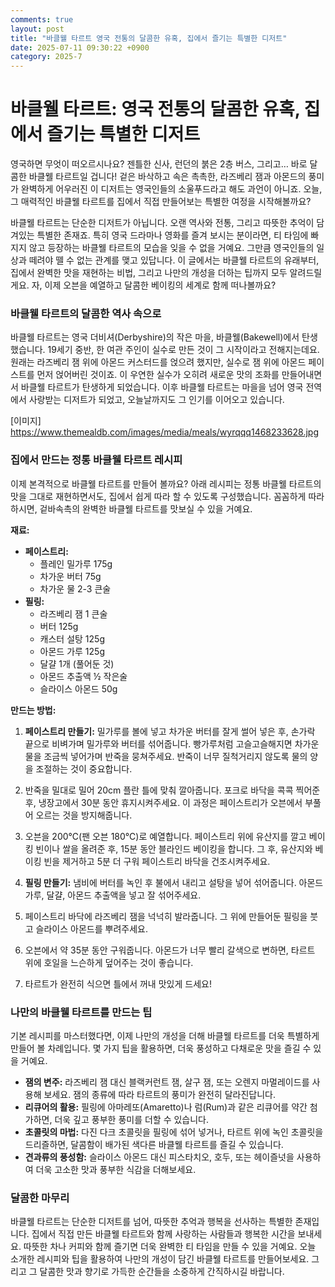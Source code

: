 ```yaml
---
comments: true
layout: post
title: "바클웰 타르트 영국 전통의 달콤한 유혹, 집에서 즐기는 특별한 디저트"
date: 2025-07-11 09:30:22 +0900
category: 2025-7
---
```


# 바클웰 타르트: 영국 전통의 달콤한 유혹, 집에서 즐기는 특별한 디저트

영국하면 무엇이 떠오르시나요? 젠틀한 신사, 런던의 붉은 2층 버스, 그리고… 바로 달콤한 바클웰 타르트일 겁니다! 겉은 바삭하고 속은 촉촉한, 라즈베리 잼과 아몬드의 풍미가 완벽하게 어우러진 이 디저트는 영국인들의 소울푸드라고 해도 과언이 아니죠. 오늘, 그 매력적인 바클웰 타르트를 집에서 직접 만들어보는 특별한 여정을 시작해볼까요?

바클웰 타르트는 단순한 디저트가 아닙니다. 오랜 역사와 전통, 그리고 따뜻한 추억이 담겨있는 특별한 존재죠. 특히 영국 드라마나 영화를 즐겨 보시는 분이라면, 티 타임에 빠지지 않고 등장하는 바클웰 타르트의 모습을 잊을 수 없을 거예요. 그만큼 영국인들의 일상과 떼려야 뗄 수 없는 관계를 맺고 있답니다. 이 글에서는 바클웰 타르트의 유래부터, 집에서 완벽한 맛을 재현하는 비법, 그리고 나만의 개성을 더하는 팁까지 모두 알려드릴게요. 자, 이제 오븐을 예열하고 달콤한 베이킹의 세계로 함께 떠나볼까요?

### 바클웰 타르트의 달콤한 역사 속으로

바클웰 타르트는 영국 더비셔(Derbyshire)의 작은 마을, 바클웰(Bakewell)에서 탄생했습니다. 19세기 중반, 한 여관 주인이 실수로 만든 것이 그 시작이라고 전해지는데요. 원래는 라즈베리 잼 위에 아몬드 커스터드를 얹으려 했지만, 실수로 잼 위에 아몬드 페이스트를 먼저 얹어버린 것이죠. 이 우연한 실수가 오히려 새로운 맛의 조화를 만들어내면서 바클웰 타르트가 탄생하게 되었습니다. 이후 바클웰 타르트는 마을을 넘어 영국 전역에서 사랑받는 디저트가 되었고, 오늘날까지도 그 인기를 이어오고 있습니다.

[이미지]
https://www.themealdb.com/images/media/meals/wyrqqq1468233628.jpg

### 집에서 만드는 정통 바클웰 타르트 레시피

이제 본격적으로 바클웰 타르트를 만들어 볼까요? 아래 레시피는 정통 바클웰 타르트의 맛을 그대로 재현하면서도, 집에서 쉽게 따라 할 수 있도록 구성했습니다. 꼼꼼하게 따라 하시면, 겉바속촉의 완벽한 바클웰 타르트를 맛보실 수 있을 거예요.

**재료:**

*   **페이스트리:**
    *   플레인 밀가루 175g
    *   차가운 버터 75g
    *   차가운 물 2-3 큰술
*   **필링:**
    *   라즈베리 잼 1 큰술
    *   버터 125g
    *   캐스터 설탕 125g
    *   아몬드 가루 125g
    *   달걀 1개 (풀어둔 것)
    *   아몬드 추출액 ½ 작은술
    *   슬라이스 아몬드 50g

**만드는 방법:**

1.  **페이스트리 만들기:** 밀가루를 볼에 넣고 차가운 버터를 잘게 썰어 넣은 후, 손가락 끝으로 비벼가며 밀가루와 버터를 섞어줍니다. 빵가루처럼 고슬고슬해지면 차가운 물을 조금씩 넣어가며 반죽을 뭉쳐주세요. 반죽이 너무 질척거리지 않도록 물의 양을 조절하는 것이 중요합니다.

2.  반죽을 밀대로 밀어 20cm 플란 틀에 맞춰 깔아줍니다. 포크로 바닥을 콕콕 찍어준 후, 냉장고에서 30분 동안 휴지시켜주세요. 이 과정은 페이스트리가 오븐에서 부풀어 오르는 것을 방지해줍니다.

3.  오븐을 200℃(팬 오븐 180℃)로 예열합니다. 페이스트리 위에 유산지를 깔고 베이킹 빈이나 쌀을 올려준 후, 15분 동안 블라인드 베이킹을 합니다. 그 후, 유산지와 베이킹 빈을 제거하고 5분 더 구워 페이스트리 바닥을 건조시켜주세요.

4.  **필링 만들기:** 냄비에 버터를 녹인 후 불에서 내리고 설탕을 넣어 섞어줍니다. 아몬드 가루, 달걀, 아몬드 추출액을 넣고 잘 섞어주세요.

5.  페이스트리 바닥에 라즈베리 잼을 넉넉히 발라줍니다. 그 위에 만들어둔 필링을 붓고 슬라이스 아몬드를 뿌려주세요.

6.  오븐에서 약 35분 동안 구워줍니다. 아몬드가 너무 빨리 갈색으로 변하면, 타르트 위에 호일을 느슨하게 덮어주는 것이 좋습니다.

7.  타르트가 완전히 식으면 틀에서 꺼내 맛있게 드세요!

### 나만의 바클웰 타르트를 만드는 팁

기본 레시피를 마스터했다면, 이제 나만의 개성을 더해 바클웰 타르트를 더욱 특별하게 만들어 볼 차례입니다. 몇 가지 팁을 활용하면, 더욱 풍성하고 다채로운 맛을 즐길 수 있을 거예요.

*   **잼의 변주:** 라즈베리 잼 대신 블랙커런트 잼, 살구 잼, 또는 오렌지 마멀레이드를 사용해 보세요. 잼의 종류에 따라 타르트의 풍미가 완전히 달라진답니다.
*   **리큐어의 활용:** 필링에 아마레또(Amaretto)나 럼(Rum)과 같은 리큐어를 약간 첨가하면, 더욱 깊고 풍부한 풍미를 더할 수 있습니다.
*   **초콜릿의 마법:** 다진 다크 초콜릿을 필링에 섞어 넣거나, 타르트 위에 녹인 초콜릿을 드리즐하면, 달콤함이 배가된 색다른 바클웰 타르트를 즐길 수 있습니다.
*   **견과류의 풍성함:** 슬라이스 아몬드 대신 피스타치오, 호두, 또는 헤이즐넛을 사용하여 더욱 고소한 맛과 풍부한 식감을 더해보세요.

### 달콤한 마무리

바클웰 타르트는 단순한 디저트를 넘어, 따뜻한 추억과 행복을 선사하는 특별한 존재입니다. 집에서 직접 만든 바클웰 타르트와 함께 사랑하는 사람들과 행복한 시간을 보내세요. 따뜻한 차나 커피와 함께 즐기면 더욱 완벽한 티 타임을 만들 수 있을 거예요. 오늘 소개한 레시피와 팁을 활용하여 나만의 개성이 담긴 바클웰 타르트를 만들어보세요. 그리고 그 달콤한 맛과 향기로 가득한 순간들을 소중하게 간직하시길 바랍니다.